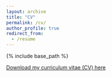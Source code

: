 ```yaml
---
layout: archive
title: "CV"
permalink: /cv/
author_profile: true
redirect_from:
  - /resume
---
```


{% include base_path %}

[Download my curriculum vitae (CV) here](https://github.com/riensonck/riensonck.github.io/blob/master/files/2020-03-25_cv-rien-sonck.pdf)
